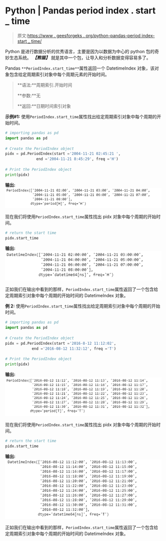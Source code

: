 # Python | Pandas period index . start _ time

> 原文:[https://www . geesforgeks . org/python-pandas-period index-start _ time/](https://www.geeksforgeeks.org/python-pandas-periodindex-start_time/)

Python 是进行数据分析的优秀语言，主要是因为以数据为中心的 python 包的奇妙生态系统。 ***【熊猫】*** 就是其中一个包，让导入和分析数据变得容易多了。

Pandas `**PeriodIndex.start_time**`属性返回一个 DatetimeIndex 对象，该对象包含给定周期索引对象中每个周期元素的开始时间。

> **语法:**周期索引.开始时间
> 
> **参数:**无
> 
> **返回:**日期时间索引对象

**示例#1:** 使用`PeriodIndex.start_time`属性找出给定周期索引对象中每个周期的开始时间。

```py
# importing pandas as pd
import pandas as pd

# Create the PeriodIndex object
pidx = pd.PeriodIndex(start ='2004-11-21 02:45:21 ',
              end ='2004-11-21 8:45:29', freq ='H')

# Print the PeriodIndex object
print(pidx)
```

**输出:**
![](img/b57e7416d29b5d8d953c855b96f52f97.png)

现在我们将使用`PeriodIndex.start_time`属性找出 pidx 对象中每个周期的开始时间。

```py
# return the start time
pidx.start_time
```

**输出:**
![](img/a6eddc45cb9862d2ed1bb1d4c49a4121.png)

正如我们在输出中看到的那样，`PeriodIndex.start_time`属性返回了一个包含给定周期索引对象中每个周期的开始时间的 DatetimeIndex 对象。

**例 2:** 使用`PeriodIndex.start_time`属性找出给定周期索引对象中每个周期的开始时间。

```py
# importing pandas as pd
import pandas as pd

# Create the PeriodIndex object
pidx = pd.PeriodIndex(start ='2016-8-12 11:12:02',
            end ='2016-08-12 11:32:12', freq ='T')

# Print the PeriodIndex object
print(pidx)
```

**输出:**
![](img/19dab3d359cf6de9d303331abb2a74c7.png)

现在我们将使用`PeriodIndex.start_time`属性找出 pidx 对象中每个周期的开始时间。

```py
# return the start time
pidx.start_time
```

**输出:**
![](img/bda1fa076e6ac0c912a366b90f4befec.png)

正如我们在输出中看到的那样，`PeriodIndex.start_time`属性返回了一个包含给定周期索引对象中每个周期的开始时间的 DatetimeIndex 对象。
